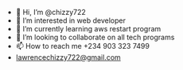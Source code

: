 - 👋 Hi, I’m @chizzy722
- 👀 I’m interested in web developer 
- 🌱 I’m currently learning aws restart program 
- 💞️ I’m looking to collaborate on all tech programs
- 📫 How to reach me +234 903 323 7499
- lawrencechizzy722@gmail.com

<!---
chizzy722/chizzy722 is a ✨ special ✨ repository because its `README.md` (this file) appears on your GitHub profile.
You can click the Preview link to take a look at your changes.
--->
